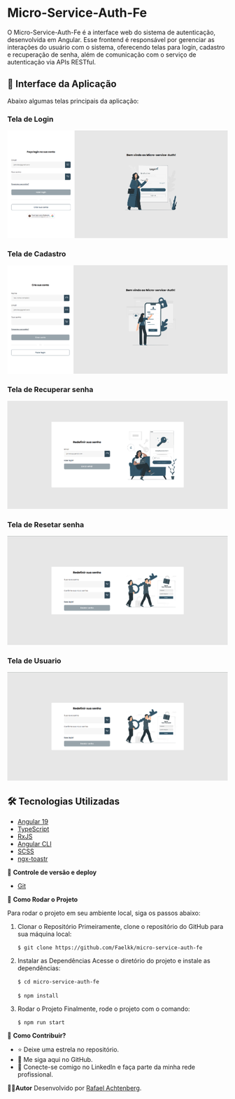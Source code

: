 # Micro-Service-Auth-Fe

O Micro-Service-Auth-Fe é a interface web do sistema de autenticação, desenvolvida em Angular. Esse frontend é responsável por gerenciar as interações do usuário com o sistema, oferecendo telas para login, cadastro e recuperação de senha, além de comunicação com o serviço de autenticação via APIs RESTful.

## 🎨 Interface da Aplicação

Abaixo algumas telas principais da aplicação:

### Tela de Login

![Tela de Login](/src/assets/docs/login.png)

### Tela de Cadastro

![Tela de Cadastro](/src/assets/docs/create.png)

### Tela de Recuperar senha

![Tela de Cadastro](/src/assets/docs/recovery-password.png)

### Tela de Resetar senha

![Tela de Cadastro](/src/assets/docs/reset-password.png)

### Tela de Usuario

![Tela de Cadastro](/src/assets/docs/reset-password.png)

## 🛠️ Tecnologias Utilizadas

- [Angular 19](https://angular.dev/overview)
- [TypeScript](https://www.typescriptlang.org/)
- [RxJS](https://angular.dev/tools/cli)
- [Angular CLI](https://www.rabbitmq.com/)
- [SCSS](https://sass-lang.com/)
- [ngx-toastr](https://www.npmjs.com/package/ngx-toastr)

🔋 **Controle de versão e deploy**

- [Git](https://git-scm.com)

🚀 **Como Rodar o Projeto**

Para rodar o projeto em seu ambiente local, siga os passos abaixo:

1.  Clonar o Repositório
    Primeiramente, clone o repositório do GitHub para sua máquina local:

        $ git clone https://github.com/Faelkk/micro-service-auth-fe

2.  Instalar as Dependências
    Acesse o diretório do projeto e instale as dependências:

        $ cd micro-service-auth-fe

        $ npm install

3.  Rodar o Projeto
    Finalmente, rode o projeto com o comando:

        $ npm run start

🤝 **Como Contribuir?**

- ⭐ Deixe uma estrela no repositório.
- 🔗 Me siga aqui no GitHub.
- 👥 Conecte-se comigo no LinkedIn e faça parte da minha rede profissional.

👨‍💻**Autor**
Desenvolvido por [Rafael Achtenberg](linkedin.com/in/rafael-achtenberg-7a4b12284/).
